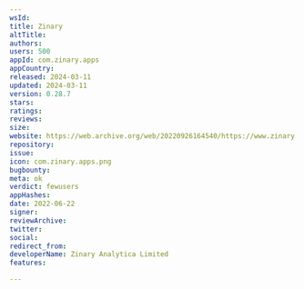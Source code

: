 ```yaml
---
wsId: 
title: Zinary
altTitle: 
authors: 
users: 500
appId: com.zinary.apps
appCountry: 
released: 2024-03-11
updated: 2024-03-11
version: 0.28.7
stars: 
ratings: 
reviews: 
size: 
website: https://web.archive.org/web/20220926164540/https://www.zinary.com/
repository: 
issue: 
icon: com.zinary.apps.png
bugbounty: 
meta: ok
verdict: fewusers
appHashes: 
date: 2022-06-22
signer: 
reviewArchive: 
twitter: 
social: 
redirect_from: 
developerName: Zinary Analytica Limited
features: 

---
```



